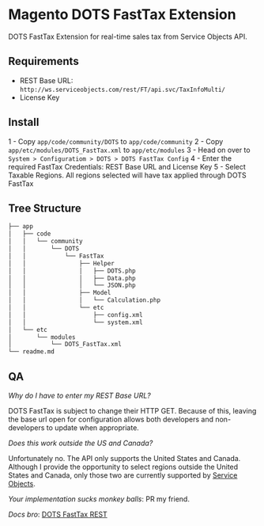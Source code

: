 Magento DOTS FastTax Extension
==============================
DOTS FastTax Extension for real-time sales tax from Service Objects API.

Requirements
------------
- REST Base URL: `http://ws.serviceobjects.com/rest/FT/api.svc/TaxInfoMulti/`
- License Key

Install
-------
1 - Copy `app/code/community/DOTS` to `app/code/community`
2 - Copy `app/etc/modules/DOTS_FastTax.xml` to `app/etc/modules`
3 - Head on over to `System > Configuratiom > DOTS > DOTS FastTax Config`
4 - Enter the required FastTax Credentials: REST Base URL and License Key
5 - Select Taxable Regions. All regions selected will have tax applied through DOTS FastTax

Tree Structure
--------------
```bash
├── app
│   ├── code
│   │   └── community
│   │       └── DOTS
│   │           └── FastTax
│   │               ├── Helper
│   │               │   ├── DOTS.php
│   │               │   ├── Data.php
│   │               │   └── JSON.php
│   │               ├── Model
│   │               │   └── Calculation.php
│   │               └── etc
│   │                   ├── config.xml
│   │                   └── system.xml
│   └── etc
│       └── modules
│           └── DOTS_FastTax.xml
└── readme.md
```

QA
--
*Why do I have to enter my REST Base URL?* 

DOTS FastTax is subject to change
their HTTP GET. Because of this, leaving the base url open for configuration
allows both developers and non-developers to update when appropriate.

*Does this work outside the US and Canada?*

Unfortunately no. The API only
supports the United States and Canada. Although I provide the opportunity to
select regions outside the United States and Canada, only those two are
currently supported by [Service Objects](http://www.serviceobjects.com/).

*Your implementation sucks monkey balls*: PR my friend.

*Docs bro*: [DOTS FastTax REST](https://docs.serviceobjects.com/display/rest/DOTS+FastTax+-+REST)
